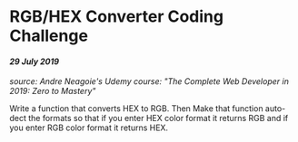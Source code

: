 # RGB/HEX Converter Coding Challenge
#### *29 July 2019*
*source: Andre Neagoie's Udemy course: "The Complete Web Developer in 2019: Zero to Mastery"*

Write a function that converts HEX to RGB. Then Make that function auto-dect the formats so that if you enter HEX color format it returns RGB and if you enter RGB color format it returns HEX.